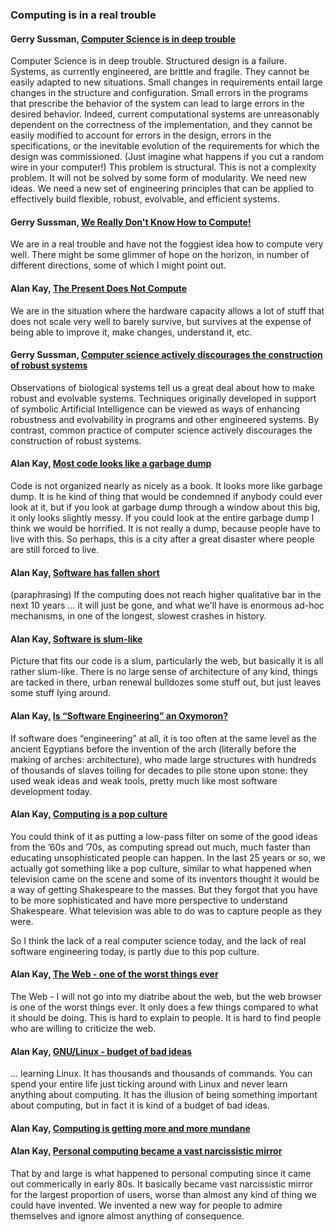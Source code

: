 ### Computing is in a real trouble

#### Gerry Sussman, [Computer Science is in deep trouble](http://worrydream.com/refs/Sussman%20-%20Robust%20Design%20through%20Diversity.pdf)  
Computer Science is in deep trouble. Structured design is a
failure. Systems, as currently engineered, are brittle and fragile.
They cannot be easily adapted to new situations. Small changes in
requirements entail large changes in the structure and configuration.
Small errors in the programs that prescribe the behavior of the system
can lead to large errors in the desired behavior. Indeed, current
computational systems are unreasonably dependent on the correctness of
the implementation, and they cannot be easily modified to account for
errors in the design, errors in the specifications, or the inevitable
evolution of the requirements for which the design was commissioned.
(Just imagine what happens if you cut a random wire in your computer!)
This problem is structural. This is not a complexity problem. It
will not be solved by some form of modularity. We need new ideas. We
need a new set of engineering principles that can be applied to
effectively build flexible, robust, evolvable, and efficient systems.

#### Gerry Sussman, [We Really Don't Know How to Compute!](https://github.com/lyssphacker/talks/blob/master/we-really-do-not-know-how-to-compute/we-really-do-not-know-how-to-compute.md)  
We are in a real trouble and have not the foggiest idea how to compute very well. There might be some glimmer of hope on the horizon, in number of different directions, some of which I might point out.

#### Alan Kay, [The Present Does Not Compute](https://www.youtube.com/watch?v=tp9VbtLn2Jw&t=16m1s)
We are in the situation where the hardware capacity allows a lot of stuff that does not scale very well to barely survive, but survives at the expense of being able to improve it, make changes, understand it, etc.

#### Gerry Sussman, [Computer science actively discourages the construction of robust systems](https://groups.csail.mit.edu/mac/users/gjs/6.945/readings/robust-systems.pdf)
Observations of biological systems tell us a great deal about
how to make robust and evolvable systems. Techniques originally
developed in support of symbolic Artificial Intelligence can
be viewed as ways of enhancing robustness and evolvability in
programs and other engineered systems. By contrast, common
practice of computer science actively discourages the construction
of robust systems.

#### Alan Kay, [Most code looks like a garbage dump](https://www.youtube.com/watch?v=tp9VbtLn2Jw&t=7m40s)
Code is not organized nearly as nicely as a book. It looks more like garbage dump. It is he kind of thing that would be condemned if anybody could ever look at it, but if you look at garbage dump through a window about this big, it only looks slightly messy. If you could look at the entire garbage dump I think we would be horrified. It is not really a dump, because people have to live with this. So perhaps, this is a city after a great disaster where people are still forced to live.

#### Alan Kay, [Software has fallen short](https://www.youtube.com/watch?v=tp9VbtLn2Jw)
(paraphrasing) If the computing does not reach higher qualitative bar in the next 10 years ... it will just be gone, and what we'll have is enormous ad-hoc mechanisms, in one of the longest, slowest crashes in history.

#### Alan Kay, [Software is slum-like](https://www.youtube.com/watch?v=QboI_1WJUlM&t=17m44s)
Picture that fits our code is a slum, particularly the web, but basically it is all rather slum-like. There is no large sense of architecture of any kind, things are tacked in there, urban renewal bulldozes some stuff out, but just leaves some stuff lying around.

#### Alan Kay, [Is “Software Engineering” an Oxymoron?](https://pdfs.semanticscholar.org/6c8d/f2c143c93290bcaa8338992a14aa7ac3369a.pdf)
If software does “engineering” at all, it is too often at the same level as the
ancient Egyptians before the invention of the arch (literally before the making of arches: architecture), who made
large structures with hundreds of thousands of slaves toiling for decades to pile stone upon stone: they used weak
ideas and weak tools, pretty much like most software development today.

#### Alan Kay, [Computing is a pop culture](https://queue.acm.org/detail.cfm?id=1039523)
You could think of it as putting a low-pass filter on some of the good ideas from the ’60s and ’70s, as computing spread out much, much faster than educating unsophisticated people can happen. In the last 25 years or so, we actually got something like a pop culture, similar to what happened when television came on the scene and some of its inventors thought it would be a way of getting Shakespeare to the masses. But they forgot that you have to be more sophisticated and have more perspective to understand Shakespeare. What television was able to do was to capture people as they were.

So I think the lack of a real computer science today, and the lack of real software engineering today, is partly due to this pop culture.

#### Alan Kay, [The Web - one of the worst things ever](http://www.youtube.com/watch?v=N9c7_8Gp7gI&t=28m30s)
The Web - I will not go into my diatribe about the web, but the web browser is one of the worst things ever. It only does a few things compared to what it should be doing. This is hard to explain to people. It is hard to find people who are willing to criticize the web.

#### Alan Kay, [GNU/Linux - budget of bad ideas](https://www.youtube.com/watch?v=rmsIZUuBoQs)
... learning Linux. It has thousands and thousands of commands. You can spend your entire life just ticking around with Linux and never learn anything about computing. It has the illusion of being something important about computing, but in fact it is kind of a budget of bad ideas.

#### Alan Kay, [Computing is getting more and more mundane](https://www.youtube.com/watch?v=1e8VZlPBx_0&t=54m58s)

#### Alan Kay, [Personal computing became a vast narcissistic mirror](https://www.youtube.com/watch?v=aHr4wAiXQD4&t=6m45s)
That by and large is what happened to personal computing since it came out commerically in early 80s. It basically became vast narcissistic mirror for the largest proportion of users, worse than almost any kind of thing we could have invented. We invented a new way for people to admire themselves and ignore almost anything of consequence.
